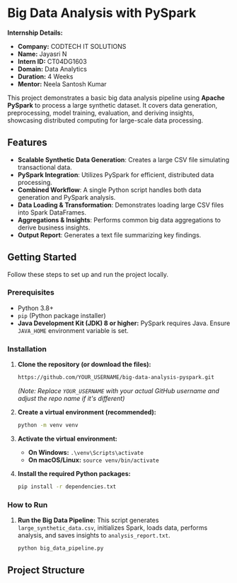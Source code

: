 # Big Data Analysis with PySpark

**Internship Details:**
* **Company:** CODTECH IT SOLUTIONS
* **Name:** Jayasri N
* **Intern ID:** CT04DG1603
* **Domain:** Data Analytics
* **Duration:** 4 Weeks
* **Mentor:** Neela Santosh Kumar

This project demonstrates a basic big data analysis pipeline using **Apache PySpark** to process a large synthetic dataset. It covers data generation, preprocessing, model training, evaluation, and deriving insights, showcasing distributed computing for large-scale data processing.

## Features

* **Scalable Synthetic Data Generation**: Creates a large CSV file simulating transactional data.
* **PySpark Integration**: Utilizes PySpark for efficient, distributed data processing.
* **Combined Workflow**: A single Python script handles both data generation and PySpark analysis.
* **Data Loading & Transformation**: Demonstrates loading large CSV files into Spark DataFrames.
* **Aggregations & Insights**: Performs common big data aggregations to derive business insights.
* **Output Report**: Generates a text file summarizing key findings.

## Getting Started

Follow these steps to set up and run the project locally.

### Prerequisites

* Python 3.8+
* `pip` (Python package installer)
* **Java Development Kit (JDK) 8 or higher:** PySpark requires Java. Ensure `JAVA_HOME` environment variable is set.

### Installation

1.  **Clone the repository (or download the files):**
    ```bash
    https://github.com/YOUR_USERNAME/big-data-analysis-pyspark.git
    
    ```
    *(Note: Replace `YOUR_USERNAME` with your actual GitHub username and adjust the repo name if it's different)*

2.  **Create a virtual environment (recommended):**
    ```bash
    python -m venv venv
    ```

3.  **Activate the virtual environment:**
    * **On Windows:** `.\venv\Scripts\activate`
    * **On macOS/Linux:** `source venv/bin/activate`

4.  **Install the required Python packages:**
    ```bash
    pip install -r dependencies.txt
    ```

### How to Run

1.  **Run the Big Data Pipeline:**
    This script generates `large_synthetic_data.csv`, initializes Spark, loads data, performs analysis, and saves insights to `analysis_report.txt`.
    ```bash
    python big_data_pipeline.py
    ```

## Project Structure
```
